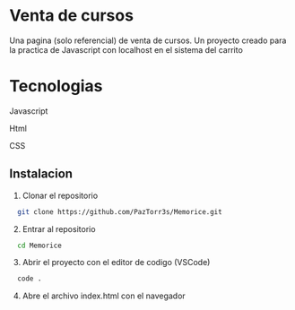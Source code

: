 # Venta de cursos

Una pagina (solo referencial) de venta de cursos. Un proyecto creado para la practica de Javascript con localhost en el sistema del carrito

# Tecnologias

Javascript

Html

CSS


## Instalacion

1. Clonar el repositorio

```bash
  git clone https://github.com/PazTorr3s/Memorice.git
```

2. Entrar al repositorio

```bash
  cd Memorice
```

3. Abrir el proyecto con el editor de codigo (VSCode)
```bash
  code .
```
4. Abre el archivo index.html con el navegador


